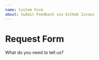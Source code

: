 ```yaml
---
name: Custom Form
about: Submit Feedback via GitHub Issues
---
```


# Request Form

What do you need to tell us?
